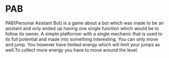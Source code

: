 # PAB
PAB(Personal Asistant Bot) is a game about a bot which was made to be an asistant and only ended up having one single function which would 
be to follow its owner. A simple platformer with a single mechanic that is used to its full potential and made into something interesting.
You can only move and jump. You however have limited energy which will limit your jumps as well.To collect more energy you have to move around the level.

